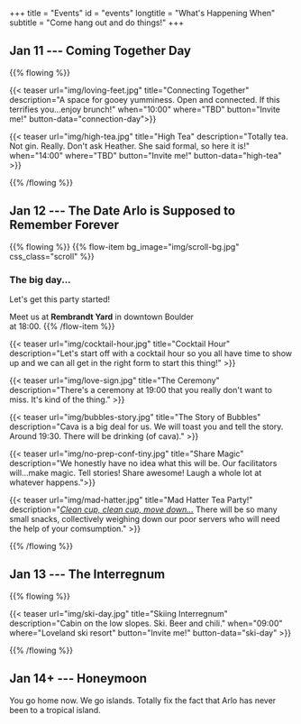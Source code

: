 +++
title = "Events"
id = "events"
longtitle = "What's Happening When"
subtitle = "Come hang out and do things!"
+++

## Jan 11 --- Coming Together Day

{{% flowing %}}

{{< teaser url="img/loving-feet.jpg" title="Connecting Together" description="A space for gooey yumminess. Open and connected. If this terrifies you...enjoy brunch!" when="10:00" where="TBD" button="Invite me!" button-data="connection-day">}}

{{< teaser url="img/high-tea.jpg" title="High Tea" description="Totally tea. Not gin. Really. Don't ask Heather. She said formal, so here it is!" when="14:00" where="TBD" button="Invite me!" button-data="high-tea" >}}

{{% /flowing %}}

## Jan 12 --- The Date Arlo is Supposed to Remember Forever

{{% flowing %}}
{{% flow-item bg_image="img/scroll-bg.jpg" css_class="scroll" %}}
### The big day...

Let's get this party started!

Meet us at **Rembrandt Yard**	 in downtown Boulder\
at 18:00.
{{% /flow-item %}}

{{< teaser url="img/cocktail-hour.jpg" title="Cocktail Hour" description="Let's start off with a cocktail hour so you all have time to show up and we can all get in the right form to start this thing!" >}}

{{< teaser url="img/love-sign.jpg" title="The Ceremony" description="There's a ceremony at 19:00 that you really don't want to miss. It's kind of the thing." >}}

{{< teaser url="img/bubbles-story.jpg" title="The Story of Bubbles" description="Cava is a big deal for us. We will toast you and tell the story. Around 19:30. There will be drinking (of cava)." >}}

{{< teaser url="img/no-prep-conf-tiny.jpg" title="Share Magic" description="We honestly have no idea what this will be. Our facilitators will...make magic. Tell stories! Share awesome! Laugh a whole lot at whatever happens.">}}

{{< teaser url="img/mad-hatter.jpg" title="Mad Hatter Tea Party!" description="[*Clean cup, clean cup, move down...*](http://www.alice-in-wonderland.net/resources/chapters-script/alices-adventures-in-wonderland/chapter-7/) There will be so many small snacks, collectively weighing down our poor servers who will need the help of your comsumption." >}}

{{% /flowing %}}

## Jan 13 --- The Interregnum

{{% flowing %}}

{{< teaser url="img/ski-day.jpg" title="Skiing Interregnum" description="Cabin on the low slopes. Ski. Beer and chili." when="09:00" where="Loveland ski resort" button="Invite me!" button-data="ski-day" >}}

{{% /flowing %}}

## Jan 14+ --- Honeymoon

You go home now. We go islands. Totally fix the fact that Arlo has never been to a tropical island.
